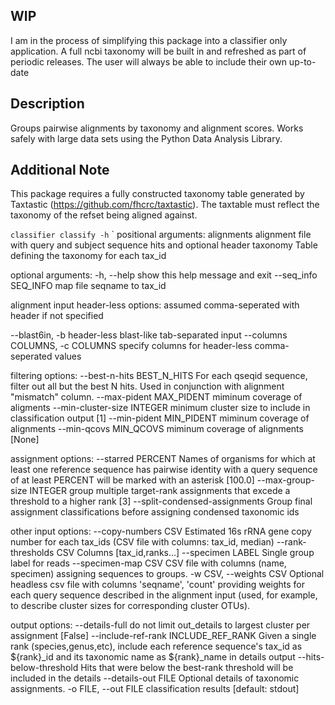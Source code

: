 ## WIP

I am in the process of simplifying this package into a classifier
only application. A full ncbi taxonomy will be built in and refreshed as 
part of periodic releases.  The user will always be able to include their own
up-to-date 

## Description

Groups pairwise alignments by taxonomy and alignment scores.  Works safely 
with large data sets using the Python Data Analysis Library.

## Additional Note

This package requires a fully constructed taxonomy table generated
by Taxtastic (https://github.com/fhcrc/taxtastic).  The taxtable must reflect
the taxonomy of the refset being aligned against.

``classifier classify -h``
`
positional arguments:
  alignments            alignment file with query and subject sequence hits
                        and optional header
  taxonomy              Table defining the taxonomy for each tax_id

optional arguments:
  -h, --help            show this help message and exit
  --seq_info SEQ_INFO   map file seqname to tax_id

alignment input header-less options:
  assumed comma-seperated with header if not specified

  --blast6in, -b        header-less blast-like tab-separated input
  --columns COLUMNS, -c COLUMNS
                        specify columns for header-less comma-seperated values

filtering options:
  --best-n-hits BEST_N_HITS
                        For each qseqid sequence, filter out all but the best
                        N hits. Used in conjunction with alignment "mismatch"
                        column.
  --max-pident MAX_PIDENT
                        miminum coverage of aligments
  --min-cluster-size INTEGER
                        minimum cluster size to include in classification
                        output [1]
  --min-pident MIN_PIDENT
                        miminum coverage of alignments
  --min-qcovs MIN_QCOVS
                        miminum coverage of alignments [None]

assignment options:
  --starred PERCENT     Names of organisms for which at least one reference
                        sequence has pairwise identity with a query sequence
                        of at least PERCENT will be marked with an asterisk
                        [100.0]
  --max-group-size INTEGER
                        group multiple target-rank assignments that excede a
                        threshold to a higher rank [3]
  --split-condensed-assignments
                        Group final assignment classifications before
                        assigning condensed taxonomic ids

other input options:
  --copy-numbers CSV    Estimated 16s rRNA gene copy number for each tax_ids
                        (CSV file with columns: tax_id, median)
  --rank-thresholds CSV
                        Columns [tax_id,ranks...]
  --specimen LABEL      Single group label for reads
  --specimen-map CSV    CSV file with columns (name, specimen) assigning
                        sequences to groups.
  -w CSV, --weights CSV
                        Optional headless csv file with columns 'seqname',
                        'count' providing weights for each query sequence
                        described in the alignment input (used, for example,
                        to describe cluster sizes for corresponding cluster
                        OTUs).

output options:
  --details-full        do not limit out_details to largest cluster per
                        assignment [False]
  --include-ref-rank INCLUDE_REF_RANK
                        Given a single rank (species,genus,etc), include each
                        reference sequence's tax_id as $\{rank\}_id and its
                        taxonomic name as $\{rank\}_name in details output
  --hits-below-threshold
                        Hits that were below the best-rank threshold will be
                        included in the details
  --details-out FILE    Optional details of taxonomic assignments.
  -o FILE, --out FILE   classification results [default: stdout]
